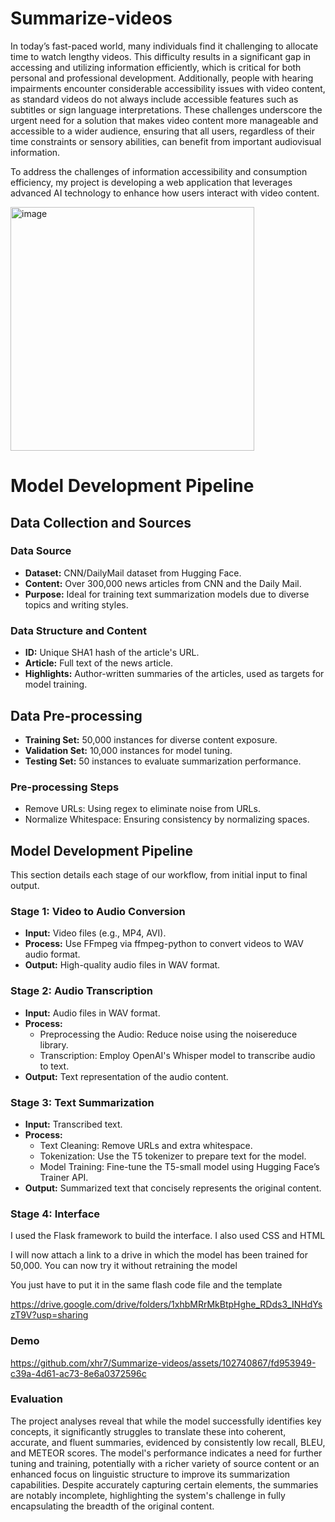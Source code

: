 # Summarize-videos








In today’s fast-paced world, many individuals find it challenging to allocate time to watch lengthy videos. This difficulty results in a significant gap in accessing and utilizing information efficiently, which is critical for both personal and professional development. Additionally, people with hearing impairments encounter considerable accessibility issues with video content, as standard videos do not always include accessible features such as subtitles or sign language interpretations. These challenges underscore the urgent need for a solution that makes video content more manageable and accessible to a wider audience, ensuring that all users, regardless of their time constraints or sensory abilities, can benefit from important audiovisual information.


To address the challenges of information accessibility and consumption efficiency, my project is developing a web application that leverages advanced AI technology to enhance how users interact with video content. 

<img width="390" alt="image" src="https://github.com/xhr7/Summarize-videos/assets/102740867/1f2b7ea4-50f9-4df4-8031-4d2083e1e8ef">



# Model Development Pipeline

## Data Collection and Sources

### Data Source
- **Dataset:** CNN/DailyMail dataset from Hugging Face.
- **Content:** Over 300,000 news articles from CNN and the Daily Mail.
- **Purpose:** Ideal for training text summarization models due to diverse topics and writing styles.

### Data Structure and Content
- **ID:** Unique SHA1 hash of the article's URL.
- **Article:** Full text of the news article.
- **Highlights:** Author-written summaries of the articles, used as targets for model training.

## Data Pre-processing
- **Training Set:** 50,000 instances for diverse content exposure.
- **Validation Set:** 10,000 instances for model tuning.
- **Testing Set:** 50 instances to evaluate summarization performance.

### Pre-processing Steps
- Remove URLs: Using regex to eliminate noise from URLs.
- Normalize Whitespace: Ensuring consistency by normalizing spaces.

## Model Development Pipeline
This section details each stage of our workflow, from initial input to final output.

### Stage 1: Video to Audio Conversion
- **Input:** Video files (e.g., MP4, AVI).
- **Process:** Use FFmpeg via ffmpeg-python to convert videos to WAV audio format.
- **Output:** High-quality audio files in WAV format.

### Stage 2: Audio Transcription
- **Input:** Audio files in WAV format.
- **Process:**
  - Preprocessing the Audio: Reduce noise using the noisereduce library.
  - Transcription: Employ OpenAI's Whisper model to transcribe audio to text.
- **Output:** Text representation of the audio content.

### Stage 3: Text Summarization
- **Input:** Transcribed text.
- **Process:**
  - Text Cleaning: Remove URLs and extra whitespace.
  - Tokenization: Use the T5 tokenizer to prepare text for the model.
  - Model Training: Fine-tune the T5-small model using Hugging Face’s Trainer API.
- **Output:** Summarized text that concisely represents the original content.

### Stage 4: Interface
I used the Flask framework to build the interface. I also used CSS and HTML 

I will now attach a link to a drive in which the model has been trained for 50,000. You can now try it without retraining the model 

You just have to put it in the same flash code file and the template

https://drive.google.com/drive/folders/1xhbMRrMkBtpHghe_RDds3_INHdYszT9V?usp=sharing


### Demo

https://github.com/xhr7/Summarize-videos/assets/102740867/fd953949-c39a-4d61-ac73-8e6a0372596c


### Evaluation

The project analyses reveal that while the model successfully identifies key concepts, it significantly struggles to translate these into coherent, accurate, and fluent summaries, evidenced by consistently low recall, BLEU, and METEOR scores. The model's performance indicates a need for further tuning and training, potentially with a richer variety of source content or an enhanced focus on linguistic structure to improve its summarization capabilities. Despite accurately capturing certain elements, the summaries are notably incomplete, highlighting the system's challenge in fully encapsulating the breadth of the original content.
